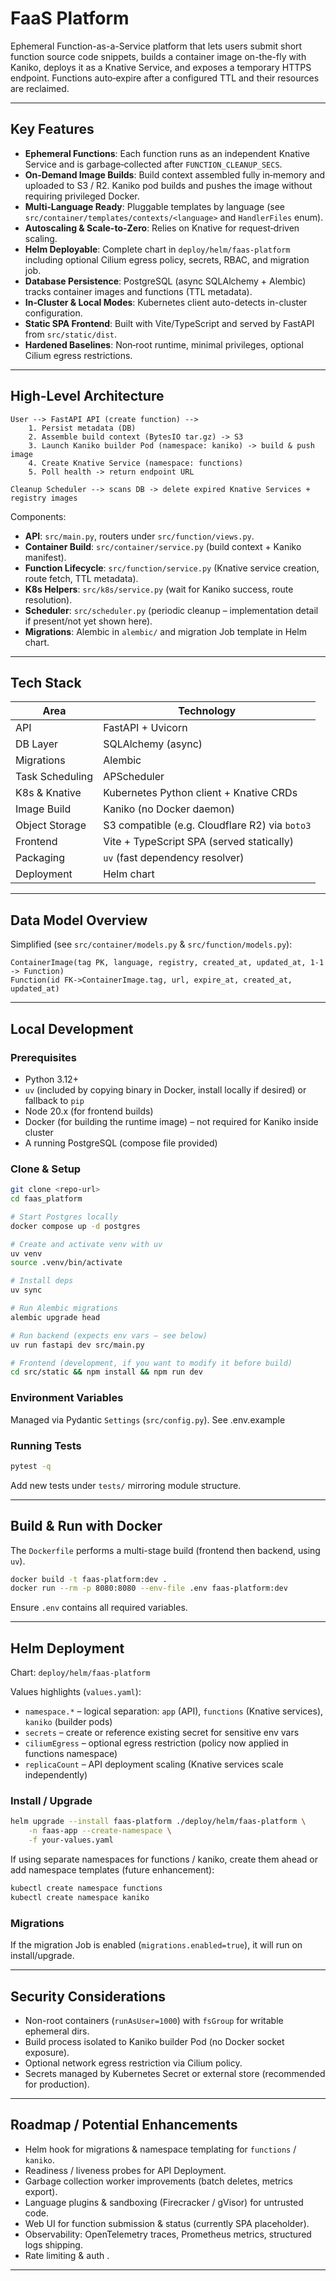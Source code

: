 # FaaS Platform

Ephemeral Function-as-a-Service platform that lets users submit short function source code snippets, builds a container image on-the-fly with Kaniko, deploys it as a Knative Service, and exposes a temporary HTTPS endpoint. Functions auto‑expire after a configured TTL and their resources are reclaimed.

---

## Key Features

- **Ephemeral Functions**: Each function runs as an independent Knative Service and is garbage‑collected after `FUNCTION_CLEANUP_SECS`.
- **On‑Demand Image Builds**: Build context assembled fully in‑memory and uploaded to S3 / R2. Kaniko pod builds and pushes the image without requiring privileged Docker.
- **Multi‑Language Ready**: Pluggable templates by language (see `src/container/templates/contexts/<language>` and `HandlerFiles` enum).
- **Autoscaling & Scale-to-Zero**: Relies on Knative for request‑driven scaling.
- **Helm Deployable**: Complete chart in `deploy/helm/faas-platform` including optional Cilium egress policy, secrets, RBAC, and migration job.
- **Database Persistence**: PostgreSQL (async SQLAlchemy + Alembic) tracks container images and functions (TTL metadata).
- **In‑Cluster & Local Modes**: Kubernetes client auto-detects in-cluster configuration.
- **Static SPA Frontend**: Built with Vite/TypeScript and served by FastAPI from `src/static/dist`.
- **Hardened Baselines**: Non‑root runtime, minimal privileges, optional Cilium egress restrictions.

---

## High-Level Architecture

```
User --> FastAPI API (create function) -->
	1. Persist metadata (DB)
	2. Assemble build context (BytesIO tar.gz) -> S3
	3. Launch Kaniko builder Pod (namespace: kaniko) -> build & push image
	4. Create Knative Service (namespace: functions)
	5. Poll health -> return endpoint URL

Cleanup Scheduler --> scans DB -> delete expired Knative Services + registry images
```

Components:
- **API**: `src/main.py`, routers under `src/function/views.py`.
- **Container Build**: `src/container/service.py` (build context + Kaniko manifest).
- **Function Lifecycle**: `src/function/service.py` (Knative service creation, route fetch, TTL metadata).
- **K8s Helpers**: `src/k8s/service.py` (wait for Kaniko success, route resolution).
- **Scheduler**: `src/scheduler.py` (periodic cleanup – implementation detail if present/not yet shown here).
- **Migrations**: Alembic in `alembic/` and migration Job template in Helm chart.

---

## Tech Stack

| Area | Technology |
|------|------------|
| API | FastAPI + Uvicorn |
| DB Layer | SQLAlchemy (async) |
| Migrations | Alembic |
| Task Scheduling | APScheduler |
| K8s & Knative | Kubernetes Python client + Knative CRDs |
| Image Build | Kaniko (no Docker daemon) |
| Object Storage | S3 compatible (e.g. Cloudflare R2) via `boto3` |
| Frontend | Vite + TypeScript SPA (served statically) |
| Packaging | `uv` (fast dependency resolver) |
| Deployment | Helm chart |

---

## Data Model Overview

Simplified (see `src/container/models.py` & `src/function/models.py`):

```
ContainerImage(tag PK, language, registry, created_at, updated_at, 1-1 -> Function)
Function(id FK->ContainerImage.tag, url, expire_at, created_at, updated_at)
```

---

## Local Development

### Prerequisites
- Python 3.12+
- `uv` (included by copying binary in Docker, install locally if desired) or fallback to `pip`
- Node 20.x (for frontend builds)
- Docker (for building the runtime image) – not required for Kaniko inside cluster
- A running PostgreSQL (compose file provided)

### Clone & Setup
```bash
git clone <repo-url>
cd faas_platform

# Start Postgres locally
docker compose up -d postgres

# Create and activate venv with uv
uv venv
source .venv/bin/activate

# Install deps
uv sync

# Run Alembic migrations
alembic upgrade head

# Run backend (expects env vars – see below)
uv run fastapi dev src/main.py

# Frontend (development, if you want to modify it before build)
cd src/static && npm install && npm run dev
```

### Environment Variables
Managed via Pydantic `Settings` (`src/config.py`). See .env.example

### Running Tests
```bash
pytest -q
```

Add new tests under `tests/` mirroring module structure.

---

## Build & Run with Docker
The `Dockerfile` performs a multi-stage build (frontend then backend, using `uv`).
```bash
docker build -t faas-platform:dev .
docker run --rm -p 8080:8080 --env-file .env faas-platform:dev
```

Ensure `.env` contains all required variables.

---

## Helm Deployment

Chart: `deploy/helm/faas-platform`

Values highlights (`values.yaml`):
- `namespace.*` – logical separation: `app` (API), `functions` (Knative services), `kaniko` (builder pods)
- `secrets` – create or reference existing secret for sensitive env vars
- `ciliumEgress` – optional egress restriction (policy now applied in functions namespace)
- `replicaCount` – API deployment scaling (Knative services scale independently)

### Install / Upgrade
```bash
helm upgrade --install faas-platform ./deploy/helm/faas-platform \
	-n faas-app --create-namespace \
	-f your-values.yaml
```

If using separate namespaces for functions / kaniko, create them ahead or add namespace templates (future enhancement):
```bash
kubectl create namespace functions
kubectl create namespace kaniko
```

### Migrations
If the migration Job is enabled (`migrations.enabled=true`), it will run on install/upgrade.

---

## Security Considerations
- Non-root containers (`runAsUser=1000`) with `fsGroup` for writable ephemeral dirs.
- Build process isolated to Kaniko builder Pod (no Docker socket exposure).
- Optional network egress restriction via Cilium policy.
- Secrets managed by Kubernetes Secret or external store (recommended for production).

---

## Roadmap / Potential Enhancements
- Helm hook for migrations & namespace templating for `functions` / `kaniko`.
- Readiness / liveness probes for API Deployment.
- Garbage collection worker improvements (batch deletes, metrics export).
- Language plugins & sandboxing (Firecracker / gVisor) for untrusted code.
- Web UI for function submission & status (currently SPA placeholder).
- Observability: OpenTelemetry traces, Prometheus metrics, structured logs shipping.
- Rate limiting & auth .

---